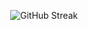 <p align="center">
   <img src="https://streak-stats.demolab.com?user=jorgedonoso" alt="GitHub Streak" />
</p>

